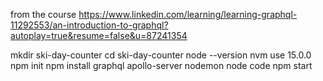 from the course
https://www.linkedin.com/learning/learning-graphql-11292553/an-introduction-to-graphql?autoplay=true&resume=false&u=87241354

mkdir ski-day-counter
cd ski-day-counter
node --version
nvm use 15.0.0
npm init
npm install graphql apollo-server nodemon
node
code
npm start